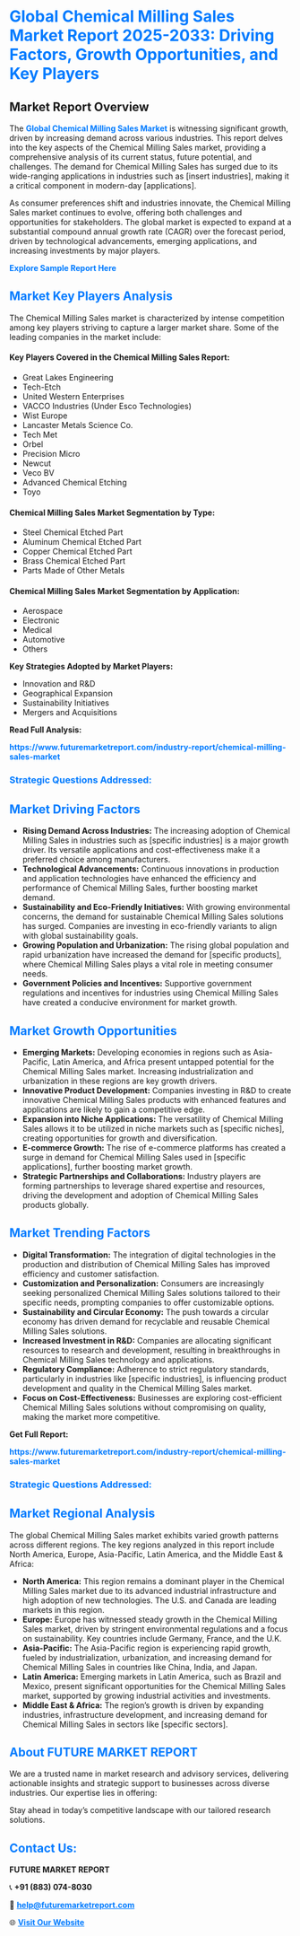 <h1 style="color: #007BFF;">Global Chemical Milling Sales Market Report 2025-2033: Driving Factors, Growth Opportunities, and Key Players</h1>

<section id="overview">
<h2>Market Report Overview</h2>
<p>The <a href="https://www.futuremarketreport.com/industry-report/chemical-milling-sales-market" style="color: #007BFF; text-decoration: none;"><strong>Global Chemical Milling Sales Market</strong></a> is witnessing significant growth, driven by increasing demand across various industries. This report delves into the key aspects of the Chemical Milling Sales market, providing a comprehensive analysis of its current status, future potential, and challenges. The demand for Chemical Milling Sales has surged due to its wide-ranging applications in industries such as [insert industries], making it a critical component in modern-day [applications].</p>
<p>As consumer preferences shift and industries innovate, the Chemical Milling Sales market continues to evolve, offering both challenges and opportunities for stakeholders. The global market is expected to expand at a substantial compound annual growth rate (CAGR) over the forecast period, driven by technological advancements, emerging applications, and increasing investments by major players.</p>
</section>

<section id="overview">
<p><a href="https://www.futuremarketreport.com/request-sample/reportId=108857" style="color: #007BFF; text-decoration: none;"><strong>Explore Sample Report Here</strong></a></p>
</section>

<section id="key-players">
<h2 style="color: #007BFF;">Market Key Players Analysis</h2>
<p>The Chemical Milling Sales market is characterized by intense competition among key players striving to capture a larger market share. Some of the leading companies in the market include:</p>
<h4>Key Players Covered in the Chemical Milling Sales Report:</h4>
<ul><li>Great Lakes Engineering</li><li>Tech-Etch</li><li>United Western Enterprises</li><li>VACCO Industries (Under Esco Technologies)</li><li>Wist Europe</li><li>Lancaster Metals Science Co.</li><li>Tech Met</li><li>Orbel</li><li>Precision Micro</li><li>Newcut</li><li>Veco BV</li><li>Advanced Chemical Etching</li><li>Toyo</li></ul>
<h4>Chemical Milling Sales Market Segmentation by Type:</h4>
<ul><li>Steel Chemical Etched Part</li><li>Aluminum Chemical Etched Part</li><li>Copper Chemical Etched Part</li><li>Brass Chemical Etched Part</li><li>Parts Made of Other Metals</li></ul>

<h4>Chemical Milling Sales Market Segmentation by Application:</h4>
<ul><li>Aerospace</li><li>Electronic</li><li>Medical</li><li>Automotive</li><li>Others</li></ul>
<p><strong>Key Strategies Adopted by Market Players:</strong></p>
<ul>
<li>Innovation and R&D</li>
<li>Geographical Expansion</li>
<li>Sustainability Initiatives</li>
<li>Mergers and Acquisitions</li>
</ul>
</section>

<section>
<p><strong>Read Full Analysis: </strong></p><a href="https://www.futuremarketreport.com/industry-report/chemical-milling-sales-market" style="color: #007BFF; text-decoration: none;"><strong>https://www.futuremarketreport.com/industry-report/chemical-milling-sales-market</strong></a>
<h3 style="color: #007BFF;">Strategic Questions Addressed:</h3>
</section>

<section id="driving-factors">
<h2 style="color: #007BFF;">Market Driving Factors</h2>
<ul>
<li><strong>Rising Demand Across Industries:</strong> The increasing adoption of Chemical Milling Sales in industries such as [specific industries] is a major growth driver. Its versatile applications and cost-effectiveness make it a preferred choice among manufacturers.</li>
<li><strong>Technological Advancements:</strong> Continuous innovations in production and application technologies have enhanced the efficiency and performance of Chemical Milling Sales, further boosting market demand.</li>
<li><strong>Sustainability and Eco-Friendly Initiatives:</strong> With growing environmental concerns, the demand for sustainable Chemical Milling Sales solutions has surged. Companies are investing in eco-friendly variants to align with global sustainability goals.</li>
<li><strong>Growing Population and Urbanization:</strong> The rising global population and rapid urbanization have increased the demand for [specific products], where Chemical Milling Sales plays a vital role in meeting consumer needs.</li>
<li><strong>Government Policies and Incentives:</strong> Supportive government regulations and incentives for industries using Chemical Milling Sales have created a conducive environment for market growth.</li>
</ul>
</section>

<section id="growth-opportunities">
<h2 style="color: #007BFF;">Market Growth Opportunities</h2>
<ul>
<li><strong>Emerging Markets:</strong> Developing economies in regions such as Asia-Pacific, Latin America, and Africa present untapped potential for the Chemical Milling Sales market. Increasing industrialization and urbanization in these regions are key growth drivers.</li>
<li><strong>Innovative Product Development:</strong> Companies investing in R&D to create innovative Chemical Milling Sales products with enhanced features and applications are likely to gain a competitive edge.</li>
<li><strong>Expansion into Niche Applications:</strong> The versatility of Chemical Milling Sales allows it to be utilized in niche markets such as [specific niches], creating opportunities for growth and diversification.</li>
<li><strong>E-commerce Growth:</strong> The rise of e-commerce platforms has created a surge in demand for Chemical Milling Sales used in [specific applications], further boosting market growth.</li>
<li><strong>Strategic Partnerships and Collaborations:</strong> Industry players are forming partnerships to leverage shared expertise and resources, driving the development and adoption of Chemical Milling Sales products globally.</li>
</ul>
</section>

<section id="trending-factors">
<h2 style="color: #007BFF;">Market Trending Factors</h2>
<ul>
<li><strong>Digital Transformation:</strong> The integration of digital technologies in the production and distribution of Chemical Milling Sales has improved efficiency and customer satisfaction.</li>
<li><strong>Customization and Personalization:</strong> Consumers are increasingly seeking personalized Chemical Milling Sales solutions tailored to their specific needs, prompting companies to offer customizable options.</li>
<li><strong>Sustainability and Circular Economy:</strong> The push towards a circular economy has driven demand for recyclable and reusable Chemical Milling Sales solutions.</li>
<li><strong>Increased Investment in R&D:</strong> Companies are allocating significant resources to research and development, resulting in breakthroughs in Chemical Milling Sales technology and applications.</li>
<li><strong>Regulatory Compliance:</strong> Adherence to strict regulatory standards, particularly in industries like [specific industries], is influencing product development and quality in the Chemical Milling Sales market.</li>
<li><strong>Focus on Cost-Effectiveness:</strong> Businesses are exploring cost-efficient Chemical Milling Sales solutions without compromising on quality, making the market more competitive.</li>
</ul>
</section>

<section>
<p><strong>Get Full Report: </strong></p><a href="https://www.futuremarketreport.com/industry-report/chemical-milling-sales-market" style="color: #007BFF; text-decoration: none;"><strong>https://www.futuremarketreport.com/industry-report/chemical-milling-sales-market</strong></a>
<h3 style="color: #007BFF;">Strategic Questions Addressed:</h3>
</section>


<section id="regional-analysis">
<h2 style="color: #007BFF;">Market Regional Analysis</h2>
<p>The global Chemical Milling Sales market exhibits varied growth patterns across different regions. The key regions analyzed in this report include North America, Europe, Asia-Pacific, Latin America, and the Middle East & Africa:</p>
<ul>
<li><strong>North America:</strong> This region remains a dominant player in the Chemical Milling Sales market due to its advanced industrial infrastructure and high adoption of new technologies. The U.S. and Canada are leading markets in this region.</li>
<li><strong>Europe:</strong> Europe has witnessed steady growth in the Chemical Milling Sales market, driven by stringent environmental regulations and a focus on sustainability. Key countries include Germany, France, and the U.K.</li>
<li><strong>Asia-Pacific:</strong> The Asia-Pacific region is experiencing rapid growth, fueled by industrialization, urbanization, and increasing demand for Chemical Milling Sales in countries like China, India, and Japan.</li>
<li><strong>Latin America:</strong> Emerging markets in Latin America, such as Brazil and Mexico, present significant opportunities for the Chemical Milling Sales market, supported by growing industrial activities and investments.</li>
<li><strong>Middle East & Africa:</strong> The region’s growth is driven by expanding industries, infrastructure development, and increasing demand for Chemical Milling Sales in sectors like [specific sectors].</li>
</ul>
</section>

<footer>
<h2 style="color: #007BFF;">About FUTURE MARKET REPORT</h2>
<p>We are a trusted name in market research and advisory services, delivering actionable insights and strategic support to businesses across diverse industries. Our expertise lies in offering:</p>

<p>Stay ahead in today’s competitive landscape with our tailored research solutions.</p>

<h2 style="color: #007BFF;">Contact Us:</h2>
<p><strong>FUTURE MARKET REPORT</strong></p>
<p>📞 <strong>+91 (883) 074-8030</strong></p>
<p>📧 <strong><a href="mailto:help@futuremarketreport.com" style="color: #007BFF;">help@futuremarketreport.com</a></strong></p>
<p>🌐 <strong><a href="https://www.futuremarketreport.com/" style="color: #007BFF;">Visit Our Website</a></strong></p>
</footer>